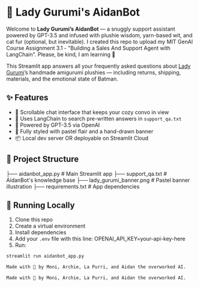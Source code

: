 # 🧸 Lady Gurumi's AidanBot

Welcome to **Lady Gurumi’s AidanBot** — a snuggly support assistant powered by GPT-3.5 and infused with plushie wisdom, yarn-based wit, and cat fur (optional, but inevitable).
I created this repo to upload my MIT GenAI Course Assignment 3.1 - "Building a Sales And Support Agent with LangChain".
Please, be kind, I am learning 💜

This Streamlit app answers all your frequently asked questions about <a href="https://www.instagram.com/lady__gurumi">Lady Gurumi</a>’s handmade amigurumi plushies — including returns, shipping, materials, and the emotional state of Batman.


## ✨ Features

- 💬 Scrollable chat interface that keeps your cozy convo in view
- 🧶 Uses LangChain to search pre-written answers in `support_qa.txt`
- 🤖 Powered by GPT-3.5 via OpenAI
- 🎀 Fully styled with pastel flair and a hand-drawn banner
- 📦 Local dev server OR deployable on Streamlit Cloud


## 📁 Project Structure

├── aidanbot_app.py # Main Streamlit app
├── support_qa.txt # AidanBot's knowledge base
├── lady_gurumi_banner.png # Pastel banner illustration
├── requirements.txt # App dependencies


## 🚀 Running Locally

1. Clone this repo  
2. Create a virtual environment  
3. Install dependencies  
4. Add your `.env` file with this line: OPENAI_API_KEY=your-api-key-here
5. Run:
```bash
streamlit run aidanbot_app.py

Made with 💜 by Moni, Archie, La Purri, and Aidan the overworked AI.

Made with 💜 by Moni, Archie, La Purri, and Aidan the overworked AI.
